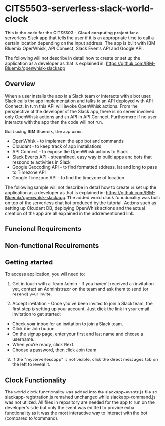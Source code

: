 # CITS5503-serverless-slack-world-clock

This is the code for the CITS5503 - Cloud computing project for a serverless Slack app that tells the user if it is an appropriate time to call a certain location depending on the input address. The app is built with IBM Bluemix OpenWhisk, API Connect, Slack Events API and Google API.

The following will not describe in detail how to create or set up the application as a developer as that is explained in: https://github.com/IBM-Bluemix/openwhisk-slackapp

## Overview

When a user installs the app in a Slack team or interacts with a bot user, Slack calls the app implementation and talks to an API deployed with API Connect. In turn this API will invoke OpenWhisk actions. From the perspective of the developer of the Slack app, there is no server involved: only OpenWhisk actions and an API in API Connect. Furthermore if no user interacts with the app then the code will not run.

Built using IBM Bluemix, the app uses:

 * OpenWhisk - to implement the app bot and commands
 * Cloudant - to keep track of app installations
 * API Connect - to expose the OpenWhisk actions to Slack
 * Slack Events API - streamlined, easy way to build apps and bots that respond to activities in Slack
 * Google Geocoding API - to find formatted address, lat and long to pass to Timezone API
 * Google Timezone API - to find the timezone of location

The following sample will not describe in detail how to create or set up the application as a developer as that is explained in: https://github.com/IBM-Bluemix/openwhisk-slackapp. The added world clock functionality was built on top of the serverless chat bot produced by the tutorial. Actions such as setting up Cloudant DB, deploying OpenWhisk actions and the actual creation of the app are all explained in the adorementioned link.


## Funcional Requirements


## Non-functional Requirements


## Getting started

To access application, you will need to:

1. Get in touch with a Team Admin - If you haven’t received an invitation yet, contact an Administrator on the team and ask them to 
send (or resend) your invite.

2. Accept invitation - Once you’ve been invited to join a Slack team, the first step is setting up your account. Just click the link
 in your email invitation to get started:
 
 * Check your inbox for an invitation to join a Slack team.  
 * Click the Join button.
 * On the signup page, enter your first and last name and choose a username.
 * When you’re ready, click Next.
 * Choose a password, then click Join team

3. If the "myserverlessapp" is not visible, click the direct messages tab on the left to reveal it.

## Clock Functionality

The world clock functionality was added into the slackapp-events.js file so slackapp-registration.js remained unchanged while slackapp-command.js was not utlized. All files in repository are needed for the app to run on the developer's side but only the event was editted to provide extra functionality as it was the most interactive way to interact with the bot (compared to /command). 


